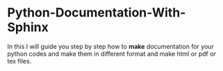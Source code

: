 # Python-Documentation-With-Sphinx
In this I will guide you step by step how to **make** documentation for your python codes and make them in different format and make html or pdf or tex files.
